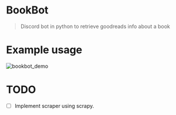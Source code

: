 # BookBot
> Discord bot in python to retrieve goodreads info about a book

# Example usage
![bookbot_demo](https://github.com/bajatin/BookBot/blob/master/bookbot_demo.png)

# TODO
- [ ] Implement scraper using scrapy. 
